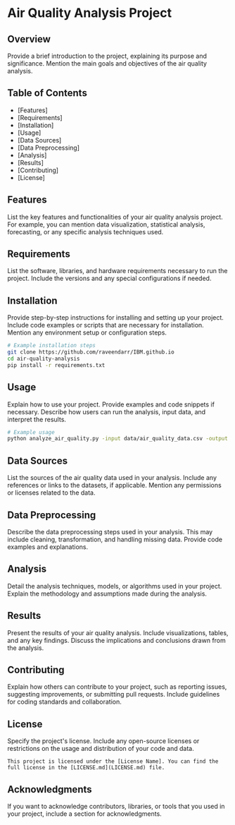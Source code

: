 # Air Quality Analysis Project
## Overview
Provide a brief introduction to the project, explaining its purpose and significance. Mention the main goals and objectives of the air quality analysis.

## Table of Contents
- [Features]
- [Requirements]
- [Installation]
- [Usage]
- [Data Sources]
- [Data Preprocessing]
- [Analysis]
- [Results]
- [Contributing]
- [License]

## Features
List the key features and functionalities of your air quality analysis project.
For example, you can mention data visualization, statistical analysis, forecasting, or any specific analysis techniques used.

## Requirements
List the software, libraries, and hardware requirements necessary to run the project.
Include the versions and any special configurations if needed.

## Installation
Provide step-by-step instructions for installing and setting up your project.
Include code examples or scripts that are necessary for installation.
Mention any environment setup or configuration steps.

```bash
# Example installation steps
git clone https://github.com/raveendarr/IBM.github.io
cd air-quality-analysis
pip install -r requirements.txt
```

## Usage
Explain how to use your project. Provide examples and code snippets if necessary.
Describe how users can run the analysis, input data, and interpret the results.

```bash
# Example usage
python analyze_air_quality.py -input data/air_quality_data.csv -output results/
```

## Data Sources
List the sources of the air quality data used in your analysis.
Include any references or links to the datasets, if applicable. 
Mention any permissions or licenses related to the data.

## Data Preprocessing
Describe the data preprocessing steps used in your analysis.
This may include cleaning, transformation, and handling missing data.
Provide code examples and explanations.

## Analysis
Detail the analysis techniques, models, or algorithms used in your project.
Explain the methodology and assumptions made during the analysis.

## Results
Present the results of your air quality analysis.
Include visualizations, tables, and any key findings. 
Discuss the implications and conclusions drawn from the analysis.

## Contributing
Explain how others can contribute to your project, such as reporting issues, suggesting improvements, or submitting pull requests. 
Include guidelines for coding standards and collaboration.

## License
Specify the project's license.
Include any open-source licenses or restrictions on the usage and distribution of your code and data.

```text
This project is licensed under the [License Name]. You can find the full license in the [LICENSE.md](LICENSE.md) file.
```

## Acknowledgments
If you want to acknowledge contributors, libraries, or tools that you used in your project, include a section for acknowledgments.

